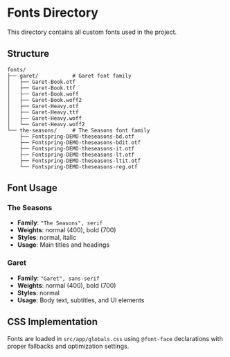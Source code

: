 # Fonts Directory

This directory contains all custom fonts used in the project.

## Structure

```
fonts/
├── garet/           # Garet font family
│   ├── Garet-Book.otf
│   ├── Garet-Book.ttf
│   ├── Garet-Book.woff
│   ├── Garet-Book.woff2
│   ├── Garet-Heavy.otf
│   ├── Garet-Heavy.ttf
│   ├── Garet-Heavy.woff
│   └── Garet-Heavy.woff2
└── the-seasons/     # The Seasons font family
    ├── Fontspring-DEMO-theseasons-bd.otf
    ├── Fontspring-DEMO-theseasons-bdit.otf
    ├── Fontspring-DEMO-theseasons-it.otf
    ├── Fontspring-DEMO-theseasons-lt.otf
    ├── Fontspring-DEMO-theseasons-ltit.otf
    └── Fontspring-DEMO-theseasons-reg.otf
```

## Font Usage

### The Seasons

- **Family**: `"The Seasons", serif`
- **Weights**: normal (400), bold (700)
- **Styles**: normal, italic
- **Usage**: Main titles and headings

### Garet

- **Family**: `"Garet", sans-serif`
- **Weights**: normal (400), bold (700)
- **Styles**: normal
- **Usage**: Body text, subtitles, and UI elements

## CSS Implementation

Fonts are loaded in `src/app/globals.css` using `@font-face` declarations with proper fallbacks and optimization settings.
